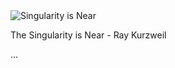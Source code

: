 <img src="../../public/images/book_covers/singularity.jpg" id="cover" alt="Singularity is Near"/>
<p id="title">The Singularity is Near - Ray Kurzweil</p>

...
